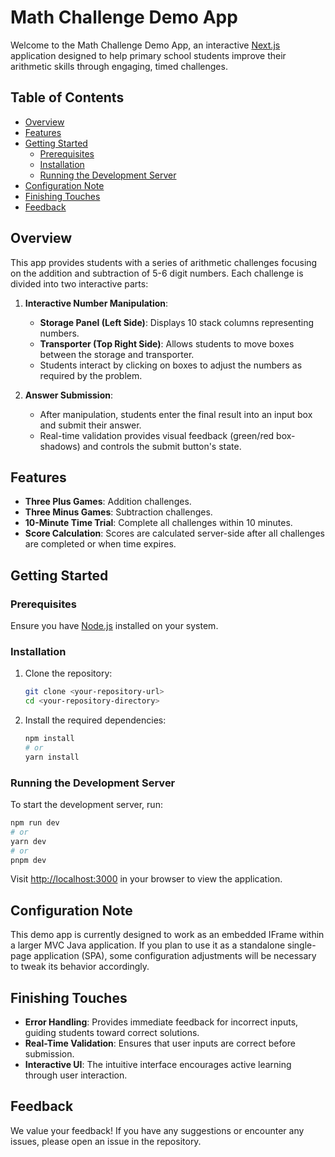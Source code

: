 # Math Challenge Demo App

Welcome to the Math Challenge Demo App, an interactive [Next.js](https://nextjs.org/) application designed to help primary school students improve their arithmetic skills through engaging, timed challenges.

## Table of Contents

- [Overview](#overview)
- [Features](#features)
- [Getting Started](#getting-started)
  - [Prerequisites](#prerequisites)
  - [Installation](#installation)
  - [Running the Development Server](#running-the-development-server)
- [Configuration Note](#configuration-note)
- [Finishing Touches](#finishing-touches)
- [Feedback](#feedback)

## Overview

This app provides students with a series of arithmetic challenges focusing on the addition and subtraction of 5-6 digit numbers. Each challenge is divided into two interactive parts:

1. **Interactive Number Manipulation**:  
   - **Storage Panel (Left Side)**: Displays 10 stack columns representing numbers.
   - **Transporter (Top Right Side)**: Allows students to move boxes between the storage and transporter.
   - Students interact by clicking on boxes to adjust the numbers as required by the problem.

2. **Answer Submission**:  
   - After manipulation, students enter the final result into an input box and submit their answer.
   - Real-time validation provides visual feedback (green/red box-shadows) and controls the submit button's state.

## Features

- **Three Plus Games**: Addition challenges.
- **Three Minus Games**: Subtraction challenges.
- **10-Minute Time Trial**: Complete all challenges within 10 minutes.
- **Score Calculation**: Scores are calculated server-side after all challenges are completed or when time expires.

## Getting Started

### Prerequisites

Ensure you have [Node.js](https://nodejs.org/) installed on your system.

### Installation

1. Clone the repository:

   ```bash
   git clone <your-repository-url>
   cd <your-repository-directory>
   ```

2. Install the required dependencies:

   ```bash
   npm install
   # or
   yarn install
   ```

### Running the Development Server

To start the development server, run:

```bash
npm run dev
# or
yarn dev
# or
pnpm dev
```

Visit [http://localhost:3000](http://localhost:3000) in your browser to view the application.

## Configuration Note

This demo app is currently designed to work as an embedded IFrame within a larger MVC Java application. If you plan to use it as a standalone single-page application (SPA), some configuration adjustments will be necessary to tweak its behavior accordingly.

## Finishing Touches

- **Error Handling**: Provides immediate feedback for incorrect inputs, guiding students toward correct solutions.
- **Real-Time Validation**: Ensures that user inputs are correct before submission.
- **Interactive UI**: The intuitive interface encourages active learning through user interaction.

## Feedback

We value your feedback! If you have any suggestions or encounter any issues, please open an issue in the repository.